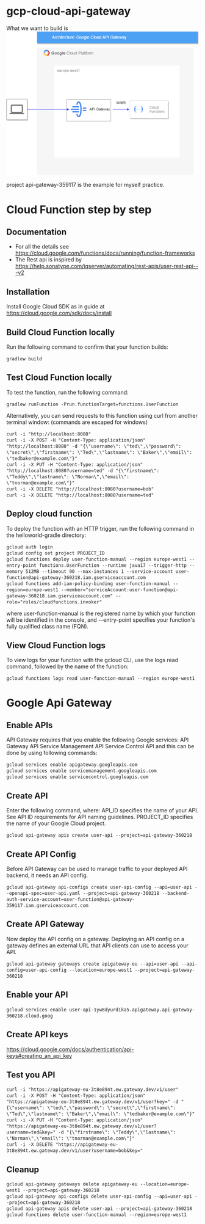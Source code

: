 # gcp-cloud-api-gateway

What we want to build is
![diagram](diagram-simple.drawio.png?raw=true "Title")

project api-gateway-359117 is the example for myself practice.

# Cloud Function step by step

## Documentation
- For all the details see https://cloud.google.com/functions/docs/running/function-frameworks
- The Rest api is inspired by https://help.sonatype.com/iqserver/automating/rest-apis/user-rest-api---v2

## Installation
Install Google Cloud SDK as in guide at https://cloud.google.com/sdk/docs/install 

## Build Cloud Function locally 
Run the following command to confirm that your function builds:
```
gradlew build
```
## Test Cloud Function locally
To test the function, run the following command:
```
gradlew runFunction -Prun.functionTarget=functions.UserFunction
```

Alternatively, you can send requests to this function using curl from another terminal window: (commands are escaped for windows) 
```
curl -i "http://localhost:8080"
curl -i -X POST -H "Content-Type: application/json" "http://localhost:8080" -d "{\"username\": \"ted\",\"password\": \"secret\",\"firstname\": \"Ted\",\"lastname\": \"Baker\",\"email\": \"tedbaker@example.com\"}"
curl -i -X PUT -H "Content-Type: application/json" "http://localhost:8080?username=ted" -d "{\"firstname\": \"Teddy\",\"lastname\": \"Norman\",\"email\": \"tnorman@example.com\"}"
curl -i -X DELETE "http://localhost:8080?username=bob"
curl -i -X DELETE "http://localhost:8080?username=ted"
```

## Deploy cloud function
To deploy the function with an HTTP trigger, run the following command in the helloworld-gradle directory:
```
gcloud auth login
gcloud config set project PROJECT_ID
gcloud functions deploy user-function-manual --region europe-west1 --entry-point functions.UserFunction --runtime java17 --trigger-http --memory 512MB --timeout 90 --max-instances 1 --service-account user-function@api-gateway-360218.iam.gserviceaccount.com
gcloud functions add-iam-policy-binding user-function-manual --region=europe-west1 --member="serviceAccount:user-function@api-gateway-360218.iam.gserviceaccount.com" --role="roles/cloudfunctions.invoker"
```
where user-function-manual is the registered name by which your function will be identified in the console, and --entry-point specifies your function's fully qualified class name (FQN).

## View Cloud Function logs
To view logs for your function with the gcloud CLI, use the logs read command, followed by the name of the function:
```
gcloud functions logs read user-function-manual --region europe-west1 
```

# Google Api Gateway
## Enable APIs
API Gateway requires that you enable the following Google services:
API Gateway API
Service Management API
Service Control API
and this can be done by using following commands:
```
gcloud services enable apigateway.googleapis.com
gcloud services enable servicemanagement.googleapis.com
gcloud services enable servicecontrol.googleapis.com
```
## Create API
Enter the following command, where:
API_ID specifies the name of your API. See API ID requirements for API naming guidelines.
PROJECT_ID specifies the name of your Google Cloud project.
```
gcloud api-gateway apis create user-api --project=api-gateway-360218
```
## Create API Config
Before API Gateway can be used to manage traffic to your deployed API backend, it needs an API config.
```
gcloud api-gateway api-configs create user-api-config --api=user-api --openapi-spec=user-api.yaml --project=api-gateway-360218 --backend-auth-service-account=user-function@api-gateway-359117.iam.gserviceaccount.com
```
## Create API Gateway
Now deploy the API config on a gateway. Deploying an API config on a gateway defines an external URL that API clients can use to access your API.
```
gcloud api-gateway gateways create apigateway-eu --api=user-api --api-config=user-api-config --location=europe-west1 --project=api-gateway-360218
```
## Enable your API
```
gcloud services enable user-api-1yw8dyurd1ka5.apigateway.api-gateway-360218.cloud.goog
```
## Create API keys
https://cloud.google.com/docs/authentication/api-keys#creating_an_api_key
## Test you API
```
curl -i "https://apigateway-eu-3t8e894t.ew.gateway.dev/v1/user"
curl -i -X POST -H "Content-Type: application/json" "https://apigateway-eu-3t8e894t.ew.gateway.dev/v1/user?key=" -d "{\"username\": \"ted\",\"password\": \"secret\",\"firstname\": \"Ted\",\"lastname\": \"Baker\",\"email\": \"tedbaker@example.com\"}"
curl -i -X PUT -H "Content-Type: application/json" "https://apigateway-eu-3t8e894t.ew.gateway.dev/v1/user?username=ted&key=" -d "{\"firstname\": \"Teddy\",\"lastname\": \"Norman\",\"email\": \"tnorman@example.com\"}"
curl -i -X DELETE "https://apigateway-eu-3t8e894t.ew.gateway.dev/v1/user?username=bob&key="
```
## Cleanup
```
gcloud api-gateway gateways delete apigateway-eu --location=europe-west1 --project=api-gateway-360218
gcloud api-gateway api-configs delete user-api-config --api=user-api --project=api-gateway-360218
gcloud api-gateway apis delete user-api --project=api-gateway-360218
gcloud functions delete user-function-manual --region=europe-west1
```
